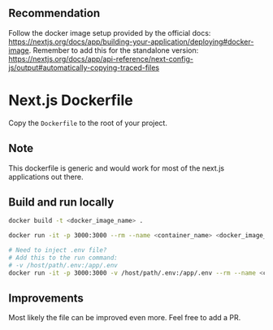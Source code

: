 ## Recommendation
Follow the docker image setup provided by the official docs: https://nextjs.org/docs/app/building-your-application/deploying#docker-image. Remember to add this for the standalone version: https://nextjs.org/docs/app/api-reference/next-config-js/output#automatically-copying-traced-files

# Next.js Dockerfile
Copy the `Dockerfile` to the root of your project.

## Note
This dockerfile is generic and would work for most of the next.js applications out there.

## Build and run locally
```bash
docker build -t <docker_image_name> .

docker run -it -p 3000:3000 --rm --name <container_name> <docker_image_name>

# Need to inject .env file?
# Add this to the run command:
# -v /host/path/.env:/app/.env
docker run -it -p 3000:3000 -v /host/path/.env:/app/.env --rm --name <container_name> <docker_image_name>
```

## Improvements
Most likely the file can be improved even more. Feel free to add a PR.
